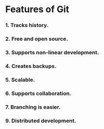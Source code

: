 # Features of Git

### 1. **Tracks history.**

### **2. Free and open source.**

### **3. Supports non-linear development.**

### **4. Creates backups.**

### **5. Scalable.**

### **6. Supports collaboration.**

### **7. Branching is easier.**

### **9. Distributed development.**
